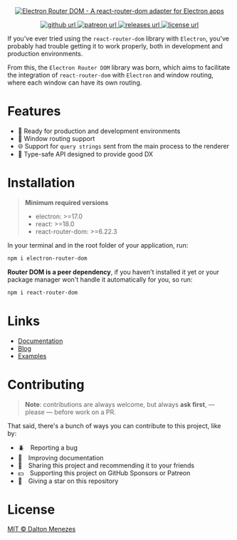 <p align="center">
  <a href="#">
    <img alt="Electron Router DOM - A react-router-dom adapter for Electron apps" src="https://github.com/user-attachments/assets/2bbef3c6-d34e-4bc9-ade3-e17f06e034a8" />
  </a>
</p>

<p align="center">
  <!-- GitHub -->
  <a href="https://github.com/sponsors/daltonmenezes">
    <img alt="github url" src="https://img.shields.io/badge/support%20on-github-1C1E26?style=for-the-badge&labelColor=1C1E26&color=ffe27a"/>
  </a>
  <!-- Patreon -->
  <a href="https://www.patreon.com/daltonmenezes">
    <img alt="patreon url" src="https://img.shields.io/badge/support%20on-patreon-1C1E26?style=for-the-badge&labelColor=1C1E26&color=50e1c7"/>
  </a>
  <!-- Version -->
  <a href="https://github.com/daltonmenezes/electron-router-dom/releases">
     <img alt="releases url" src="https://img.shields.io/github/v/release/daltonmenezes/electron-router-dom.svg?style=for-the-badge&labelColor=1C1E26&color=ffe27a"/>
  </a>
  <!-- License -->
  <a href="https://github.com/daltonmenezes/electron-router-dom/blob/main/LICENSE.md">
    <img alt="license url" src="https://img.shields.io/badge/license%20-MIT-1C1E26?style=for-the-badge&labelColor=1C1E26&color=50e1c7"/>
  </a>
</p>

If you've ever tried using the `react-router-dom` library with `Electron`,
you've probably had trouble getting it to work properly,
both in development and production environments.

From this, the `Electron Router DOM` library was born,
which aims to facilitate the integration of `react-router-dom` with `Electron` and window routing,
where each window can have its own routing.

# Features

- 🚀 Ready for production and development environments
- 📱 Window routing support
- 🌐 Support for `query strings` sent from the main process to the renderer
- 🧬 Type-safe API designed to provide good DX

# Installation

> **Minimum required versions**
>
> - electron: >=17.0
> - react: >=18.0
> - react-router-dom: >=6.22.3

In your terminal and in the root folder of your application, run:

```bash
npm i electron-router-dom
```

**Router DOM is a peer dependency**, if you haven't installed it yet or your package manager won't handle it automatically for you, so run:

```bash
npm i react-router-dom
```

# Links
- [Documentation](https://electron-router-dom.daltonmenezes.com/docs)
- [Blog](https://electron-router-dom.daltonmenezes.com/blog)
- [Examples](https://github.com/daltonmenezes/electron-router-dom/tree/main/examples)


# Contributing
> **Note**: contributions are always welcome, but always **ask first**, — please — before work on a PR.

That said, there's a bunch of ways you can contribute to this project, like by:

- :beetle: Reporting a bug
- :page_facing_up: Improving documentation
- :rotating_light: Sharing this project and recommending it to your friends
- :dollar: Supporting this project on GitHub Sponsors or Patreon
- :star2: Giving a star on this repository

# License

[MIT © Dalton Menezes](https://github.com/daltonmenezes/electron-router-dom/blob/main/LICENSE.md)
